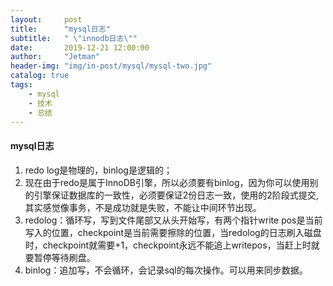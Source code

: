```yaml
---
layout:     post
title:      "mysql日志"
subtitle:   " \"innodb日志\""
date:       2019-12-21 12:00:00
author:     "Jetman"
header-img: "img/in-post/mysql/mysql-two.jpg"
catalog: true
tags:
    - mysql
    - 技术
    - 总结
---
```



####  mysql日志

1. redo log是物理的，binlog是逻辑的；
2. 现在由于redo是属于InnoDB引擎，所以必须要有binlog，因为你可以使用别的引擎保证数据库的一致性，必须要保证2份日志一致，使用的2阶段式提交,其实感觉像事务，不是成功就是失败，不能让中间环节出现。
3. redolog：循环写，写到文件尾部又从头开始写，有两个指针write pos是当前写入的位置，checkpoint是当前需要擦除的位置，当redolog的日志刷入磁盘时，checkpoint就需要+1，checkpoint永远不能追上writepos，当赶上时就要暂停等待刷盘。
4. binlog：追加写，不会循环，会记录sql的每次操作。可以用来同步数据。

